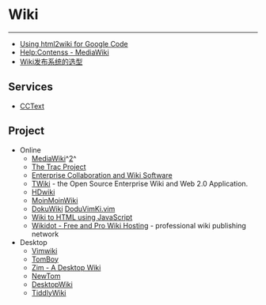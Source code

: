 
# Wiki

----

* [Using html2wiki for Google Code](http://beavercreekconsulting.com/blog/2008/05/using-html2wiki-for-google-code/)
* [Help:Contenss - MediaWiki](http://www.mediawiki.org/wiki/Help:Contents)
* [Wiki发布系统的选型](http://www.chedong.com/blog/archives/001110.html)

## Services

* [CCText](http://cctext.net/)

## Project

* Online
    * [MediaWiki](http://www.mediawiki.org/wiki/MediaWiki)^[2](http://sourceforge.net/projects/wikipedia/)^
    * [The Trac Project](http://trac.edgewall.org/)
    * [Enterprise Collaboration and Wiki Software](http://www.atlassian.com/software/confluence/)
    * [TWiki](http://twiki.org/) - the Open Source Enterprise Wiki and Web 2.0 Application.
    * [HDwiki](http://kaiyuan.hudong.com/)
    * [MoinMoinWiki](http://moinmo.in/MoinMoinWiki)
    * [DokuWiki](http://www.dokuwiki.org/dokuwiki) [DoduVimKi.vim](http://www.vim.org/scripts/script.php?script_id=3191)
    * [Wiki to HTML using JavaScript](http://remysharp.com/2008/04/01/wiki-to-html-using-javascript/)
    * [Wikidot - Free and Pro Wiki Hosting](http://www.wikidot.com/) - professional wiki publishing network
* Desktop
    * [Vimwiki](Vimwiki.md)
    * [TomBoy](http://projects.gnome.org/tomboy/)
    * [Zim - A Desktop Wiki](http://zim-wiki.org/)
    * [NewTom](http://newton.sourceforge.net/)
    * [DesktopWiki](https://c2.com/cgi/wiki?DesktopWiki)
    * [TiddlyWiki](http://www.tiddlywiki.com/)
